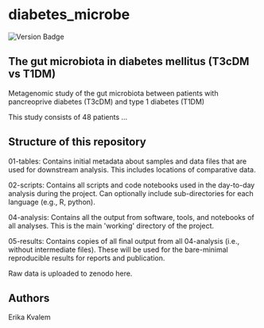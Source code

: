 # diabetes_microbe

![Version Badge](https://img.shields.io/badge/Version-1.0.2-brightgreen?style=for-the-badge)

## The  gut microbiota in diabetes mellitus (T3cDM vs T1DM)

Metagenomic study of the  gut microbiota between patients with pancreoprive diabetes (T3cDM) and type 1 diabetes (T1DM)

This study consists of 48 patients ... 

## Structure of this repository

01-tables: Contains initial metadata about samples and data files that are used for downstream analysis. This includes locations of comparative data.

02-scripts: Contains all scripts and code notebooks used in the day-to-day analysis during the project. Can optionally include sub-directories for each language (e.g., R, python).

04-analysis: Contains all the output from software, tools, and notebooks of all analyses. This is the main 'working' directory of the project.

05-results: Contains copies of all final output from all 04-analysis (i.e., without intermediate files). These will be used for the bare-minimal reproducible results for reports and publication.

Raw data is uploaded to zenodo here. 

## Authors

Erika Kvalem



